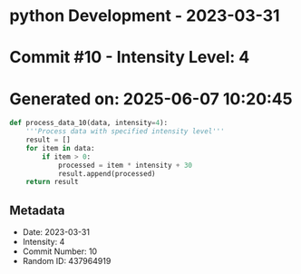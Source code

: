 ﻿# python Development - 2023-03-31
# Commit #10 - Intensity Level: 4
# Generated on: 2025-06-07 10:20:45
```python
def process_data_10(data, intensity=4):
    '''Process data with specified intensity level'''
    result = []
    for item in data:
        if item > 0:
            processed = item * intensity + 30
            result.append(processed)
    return result
```
## Metadata
- Date: 2023-03-31
- Intensity: 4
- Commit Number: 10
- Random ID: 437964919
